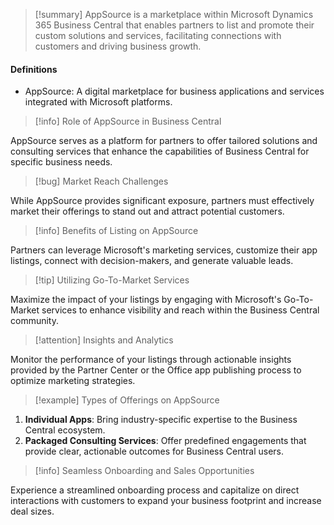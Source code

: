 >[!summary]
>AppSource is a marketplace within Microsoft Dynamics 365 Business Central that enables partners to list and promote their custom solutions and services, facilitating connections with customers and driving business growth.

#### Definitions
- AppSource: A digital marketplace for business applications and services integrated with Microsoft platforms.

>[!info] Role of AppSource in Business Central

AppSource serves as a platform for partners to offer tailored solutions and consulting services that enhance the capabilities of Business Central for specific business needs.

>[!bug] Market Reach Challenges

While AppSource provides significant exposure, partners must effectively market their offerings to stand out and attract potential customers.

>[!info] Benefits of Listing on AppSource

Partners can leverage Microsoft's marketing services, customize their app listings, connect with decision-makers, and generate valuable leads.

>[!tip] Utilizing Go-To-Market Services

Maximize the impact of your listings by engaging with Microsoft's Go-To-Market services to enhance visibility and reach within the Business Central community.

>[!attention] Insights and Analytics

Monitor the performance of your listings through actionable insights provided by the Partner Center or the Office app publishing process to optimize marketing strategies.

>[!example] Types of Offerings on AppSource

1. **Individual Apps**: Bring industry-specific expertise to the Business Central ecosystem.
2. **Packaged Consulting Services**: Offer predefined engagements that provide clear, actionable outcomes for Business Central users.

>[!info] Seamless Onboarding and Sales Opportunities

Experience a streamlined onboarding process and capitalize on direct interactions with customers to expand your business footprint and increase deal sizes.